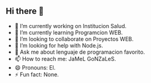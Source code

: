 ## Hi there 👋


- 🔭 I’m currently working on Institucion Salud.
- 🌱 I’m currently learning Programcion WEB.
- 👯 I’m looking to collaborate on Proyectos WEB.
- 🤔 I’m looking for help with Node.js.
- 💬 Ask me about lenguaje de programacion favorito.
- 📫 How to reach me: JaMeL GoNZaLeS.
- 😄 Pronouns: El.
- ⚡ Fun fact: None.